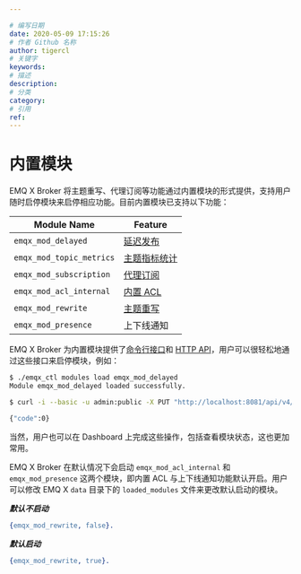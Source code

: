 ```yaml
---

# 编写日期
date: 2020-05-09 17:15:26
# 作者 Github 名称
author: tigercl
# 关键字
keywords:
# 描述
description:
# 分类
category: 
# 引用
ref:
---
```


# 内置模块

EMQ X Broker 将主题重写、代理订阅等功能通过内置模块的形式提供，支持用户随时启停模块来启停相应功能。目前内置模块已支持以下功能：

| Module Name              | Feature                                |
| ------------------------ | -------------------------------------- |
| `emqx_mod_delayed`       | [延迟发布](./delay-publish.md)         |
| `emqx_mod_topic_metrics` | [主题指标统计](./metrics-and-stats.md) |
| `emqx_mod_subscription`  | [代理订阅](./proxy-subscriptions.md)    |
| `emqx_mod_acl_internal`  | [内置 ACL](./acl-file.md)                |
| `emqx_mod_rewrite`       | [主题重写](./topic-rewrite.md)         |
| `emqx_mod_presence`      | 上下线通知                             |

EMQ X Broker 为内置模块提供了[命令行接口](./cli.md#endpoint-modules)和 [HTTP API](./http-api.md#endpoint-modules)，用户可以很轻松地通过这些接口来启停模块，例如：

```bash
$ ./emqx_ctl modules load emqx_mod_delayed
Module emqx_mod_delayed loaded successfully.
```

```bash
$ curl -i --basic -u admin:public -X PUT "http://localhost:8081/api/v4/nodes/emqx@127.0.0.1/modules/emqx_mod_delayed/load"

{"code":0}
```

当然，用户也可以在 Dashboard 上完成这些操作，包括查看模块状态，这也更加常用。

EMQ X Broker 在默认情况下会启动 `emqx_mod_acl_internal` 和 `emqx_mod_presence` 这两个模块，即内置 ACL 与上下线通知功能默认开启。用户可以修改 EMQ X `data` 目录下的 `loaded_modules` 文件来更改默认启动的模块。

***默认不启动***

```erlang
{emqx_mod_rewrite, false}.
```

***默认启动***

```erlang
{emqx_mod_rewrite, true}.
```
